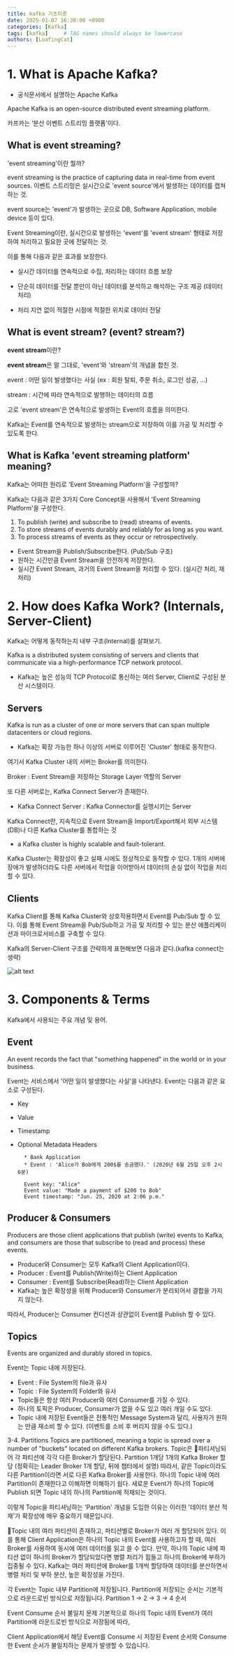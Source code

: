 ```yaml
---
title: kafka 기초이론
date: 2025-01-07 16:30:00 +0900
categories: [Kafka]
tags: [kafka]     # TAG names should always be lowercase
authors: [LoafingCat]
---
```


# 1. What is Apache Kafka?


- 공식문서에서 설명하는 Apache Kafka

Apache Kafka is an open-source distributed event streaming platform.

카프카는 ‘분산 이벤트 스트리밍 플랫폼’이다.
 

## What is event streaming?

'event streaming'이란 뭘까?

event streaming is the practice of capturing data in real-time from event sources.
이벤트 스트리밍은 실시간으로 'event source'에서 발생하는 데이터를 캡쳐하는 것.

event source는 'event'가 발생하는 곳으로 DB, Software Application, mobile device 등이 있다.

Event Streaming이란, 실시간으로 발생하는 'event'를 'event stream' 형태로 저장하여 처리하고 필요한 곳에 전달하는 것.

 

이를 통해 다음과 같은 효과를 보장한다.

- 실시간 데이터를 연속적으로 수집, 처리하는 데이터 흐름 보장

- 단순히 데이터를 전달 뿐만이 아닌 데이터를 분석하고 해석하는 구조 제공 (데이터 처리)

- 처리 지연 없이 적절한 시점에 적절한 위치로 데이터 전달
 

## What is event stream? (event? stream?)

**event stream**이란?

**event stream**은 말 그대로, 'event'와 'stream'의 개념을 합친 것.

event : 어떤 일이 발생했다는 사실 (ex : 회원 탈퇴, 주문 취소, 로그인 성공, ...)

stream : 시간에 따라 연속적으로 발행하는 데이터의 흐름

고로 'event stream'은 연속적으로 발생하는 Event의 흐름을 의미한다.

 

Kafka는 Event를 연속적으로 발생하는 stream으로 저장하여 이를 가공 및 처리할 수 있도록 한다.


## What is Kafka 'event streaming platform' meaning?

Kafka는 어떠한 원리로 'Event Streaming Platform'을 구성할까?

Kafka는 다음과 같은 3가지 Core Concept을 사용해서 'Event Streaming Platform'을 구성한다.

1. To publish (write) and subscribe to (read) streams of events.
2. To store streams of events durably and reliably for as long as you want.
3. To process streams of events as they occur or retrospectively.

- Event Stream을 Publish/Subscribe한다. (Pub/Sub 구조)
- 원하는 시간만큼 Event Stream을 안전하게 저장한다.
- 실시간 Event Stream, 과거의 Event Stream을 처리할 수 있다. (실시간 처리, 재처리)

# 2. How does Kafka Work? (Internals, Server-Client)

Kafka는 어떻게 동작하는지 내부 구조(Internal)를 살펴보기.

Kafka is a distributed system consisting of servers and clients that communicate via a high-performance TCP network protocol.

- Kafka는 높은 성능의 TCP Protocol로 통신하는 여러 Server, Client로 구성된 분산 시스템이다.
 

## Servers

Kafka is run as a cluster of one or more servers that can span multiple datacenters or cloud regions. 

- Kafka는 확장 가능한 하나 이상의 서버로 이루어진 'Cluster' 형태로 동작한다.

여기서 Kafka Cluster 내의 서버는 Broker를 의미한다.

Broker : Event Stream을 저장하는 Storage Layer 역할의 Server
 

또 다른 서버로는, Kafka Connect Server가 존재한다.

- Kafka Connect Server : Kafka Connector를 실행시키는 Server

Kafka Connect란, 지속적으로 Event Stream을 Import/Export해서 외부 시스템(DB)나 다른 Kafka Cluster를 통합하는 것
 

- a Kafka cluster is highly scalable and fault-tolerant.

Kafka Cluster는 확장성이 좋고 실패 시에도 정상적으로 동작할 수 있다.
1개의 서버에 장애가 발생하더라도 다른 서버에서 작업을 이어받아서 데이터의 손실 없이 작업을 처리할 수 있다.
 

## Clients

Kafka Client를 통해 Kafka Cluster와 상호작용하면서 Event를 Pub/Sub 할 수 있다.
이를 통해 Event Stream을 Pub/Sub하고 가공 및 처리할 수 있는 분산 애플리케이션과 마이크로서비스를 구축할 수 있다.
 

Kafka의 Server-Client 구조를 간략하게 표현해보면 다음과 같다.(kafka connect는 생략)

![alt text](image-2.png)

# 3. Components & Terms

Kafka에서 사용되는 주요 개념 및 용어.

## Event

An event records the fact that "something happened" in the world or in your business.

Event는 서비스에서 '어떤 일이 발생했다는 사실'을 나타낸다.
Event는 다음과 같은 요소로 구성된다.

- Key
- Value
- Timestamp
- Optional Metadata Headers

        * Bank Application
        * Event : 'Alice가 Bob에게 200$를 송금했다.' (2020년 6월 25일 오후 2시 6분)

        Event key: "Alice"
        Event value: "Made a payment of $200 to Bob"
        Event timestamp: "Jun. 25, 2020 at 2:06 p.m."

## Producer & Consumers

Producers are those client applications that publish (write) events to Kafka, and consumers are those that subscribe to (read and process) these events.

- Producer와 Consumer는 모두 Kafka의 Client Application이다.
- Producer : Event를 Publish(Write)하는 Client Application
- Consumer : Event를 Subscribe(Read)하는 Client Application
- Kafka는 높은 확장성을 위해 Producer와 Consumer가 분리되어서 결합을 가지지 않는다.

따라서, Producer는 Consumer 컨디션과 상관없이 Event를 Publish 할 수 있다.

## Topics

Events are organized and durably stored in topics.

Event는 Topic 내에 저장된다.

- Event : File System의 file과 유사
- Topic : File System의 Folder와 유사
- Topic들은 항상 여러 Producer와 여러 Consumer를 가질 수 있다.
- 하나의 토픽은 Producer, Consumer가 없을 수도 있고 여러 개일 수도 있다.
- Topic 내에 저장된 Event들은 전통적인 Message System과 달리, 사용자가 원하는 만큼 재소비 할 수 있다. (이벤트를 소비 후 버리지 않을 수도 있다.)

3-4. Partitions
Topics are partitioned, meaning a topic is spread over a number of "buckets" located on different Kafka brokers.
Topic은 파티셔닝되어 각 파티션에 각각 다른 Broker가 할당된다.
Partition 1개당 1개의 Kafka Broker 할당 (정확히는 Leader Broker 1개 할당, 뒤에 챕터에서 설명)
따라서, 같은 Topic이라도 다른 Partition이라면 서로 다른 Kafka Broker를 사용한다.
하나의 Topic 내에 여러 Partition이 존재한다고 이해하면 이해하기 쉽다.
새로운 Event가 하나의 Topic에 Publish 되면 Topic 내의 하나의 Partition에 적재되는 것이다.

이렇게 Topic을 파티셔닝하는 'Partition' 개념을 도입한 이유는 이러한 '데이터 분산 적재'가 확장성에 매우 중요하기 때문입니다.

Topic 내의 여러 파티션이 존재하고, 파티션별로 Broker가 여러 개 할당되어 있다.
이를 통해 Client Application은 하나의 Topic 내의 Event를 사용하고자 할 때, 여러 Broker를 사용하여 동시에 여러 데이터를 읽고 쓸 수 있다.
만약, 하나의 Topic 내에 파티션 없이 하나의 Broker가 할당되었다면 병렬 처리가 힘들고 하나의 Broker에 부하가 집중될 수 있다.
Kafka는 여러 파티션에 Broker를 1개씩 할당하여 데이터를 분산하면서 병렬 처리 및 부하 분산, 높은 확장성을 가진다.

각 Event는 Topic 내부 Partition에 저장됩니다.
Partition에 저장되는 순서는 기본적으로 라운드로빈 방식으로 저장됩니다.
Partition 1 -> 2 -> 3 -> 4 순서

Event Consume 순서 불일치 문제
기본적으로 하나의 Topic 내의 Event가 여러 Partition에 라운드로빈 방식으로 저장됨에 따라,

Client Application에서 해당 Event를 Consume 시 저장된 Event 순서와 Consume한 Event 순서가 불일치하는 문제가 발생할 수 있습니다.